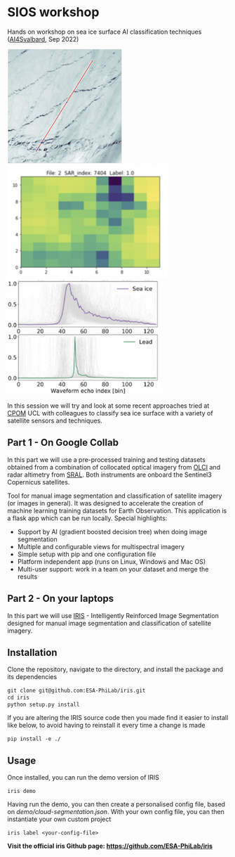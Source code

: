 # SIOS workshop
Hands on workshop on sea ice surface AI classification techniques (<a href="https://sios-svalbard.org/AI4Svalbard">AI4Svalbard</a>, Sep 2022)

<p float="left">
  <img src="preview/OLCI_SAR.jpg" height="260"/>
  <img src="preview/SAR_index.jpg" height="260"/> 
  <img src="preview/Echoes.png" height="260"/> 
</p>

In this session we will try and look at some recent approaches tried at <a href="http://www.cpom.ucl.ac.uk/group/">CPOM</a> UCL with colleagues to classify sea ice surface with a variety of satellite sensors and techniques. 

## Part 1 - On Google Collab 

In this part we will use a pre-processed training and testing datasets obtained from a combination of collocated optical imagery from <a href="https://sentinels.copernicus.eu/web/sentinel/technical-guides/sentinel-3-olci">OLCI</a> and radar altimetry from <a href="https://sentinels.copernicus.eu/web/sentinel/technical-guides/sentinel-3-altimetry/instrument/sral">SRAL</a>. Both instruments are onboard the Sentinel3 Copernicus satellites. 


Tool for manual image segmentation and classification of satellite imagery (or images in general). It was designed to accelerate the creation of machine learning training datasets for Earth Observation. This application is a flask app which can be run locally. Special highlights:
* Support by AI (gradient boosted decision tree) when doing image segmentation
* Multiple and configurable views for multispectral imagery
* Simple setup with pip and one configuration file
* Platform independent app (runs on Linux, Windows and Mac OS)
* Multi-user support: work in a team on your dataset and merge the results

## Part 2 - On your laptops

In this part we will use <a href="https://github.com/ESA-PhiLab/iris">IRIS</a> - Intelligently Reinforced Image Segmentation designed for manual image segmentation and classification of satellite imagery. 

## Installation 
Clone the repository, navigate to the directory, and install the package and its dependencies

```
git clone git@github.com:ESA-PhiLab/iris.git
cd iris
python setup.py install
```

If you are altering the IRIS source code then you made find it easier to install like below, to avoid having to reinstall it every time a change is made
```
pip install -e ./
```

## Usage

Once installed, you can run the demo version of IRIS

```
iris demo
```

Having run the demo, you can then create a personalised config file, based on _demo/cloud-segmentation.json_. With your own config file, you can then instantiate your own custom project

```
iris label <your-config-file>
```

**Visit the official iris Github page:  https://github.com/ESA-PhiLab/iris**
